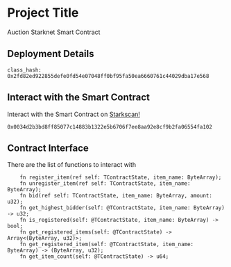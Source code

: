 # Project Title
Auction Starknet Smart Contract

## Deployment Details

```
class_hash: 0x2fd82ed922855defe0fd54e07048ff0bf95fa50ea6660761c44029dba17e568

```

## Interact with the Smart Contract

Interact with the Smart Contract on [Starkscan!](https://sepolia.starkscan.co/contract/0x0034d2b3bd8ff85077c14883b1322e5b6706f7ee8aa92e8cf9b2fa06554fa102#read-write-contract-sub-read)
```
0x0034d2b3bd8ff85077c14883b1322e5b6706f7ee8aa92e8cf9b2fa06554fa102
```

## Contract Interface
There are the list of functions to interact with
```
    fn register_item(ref self: TContractState, item_name: ByteArray);
    fn unregister_item(ref self: TContractState, item_name: ByteArray);
    fn bid(ref self: TContractState, item_name: ByteArray, amount: u32);
    fn get_highest_bidder(self: @TContractState, item_name: ByteArray) -> u32;
    fn is_registered(self: @TContractState, item_name: ByteArray) -> bool;
    fn get_registered_items(self: @TContractState) -> Array<(ByteArray, u32)>;
    fn get_registered_item(self: @TContractState, item_name: ByteArray) -> (ByteArray, u32);
    fn get_item_count(self: @TContractState) -> u64;
```


